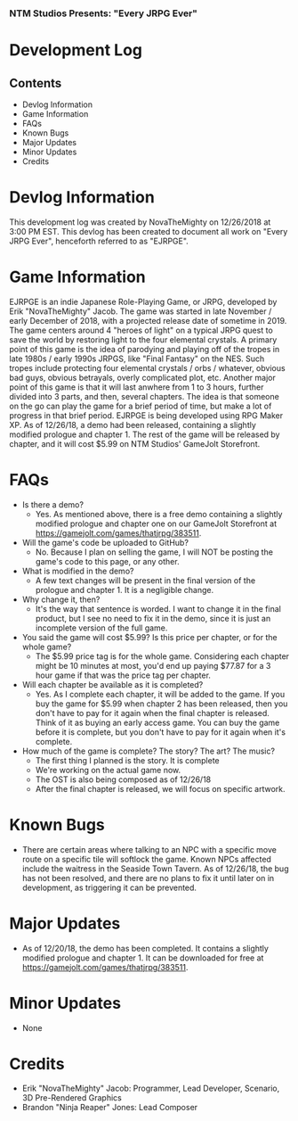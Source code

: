 ### NTM Studios Presents: "Every JRPG Ever"
# Development Log


## Contents
- Devlog Information
- Game Information
- FAQs
- Known Bugs
- Major Updates
- Minor Updates
- Credits

# Devlog Information
This development log was created by NovaTheMighty on 12/26/2018 at 3:00 PM EST. This devlog has been created to document all work on "Every JRPG Ever", henceforth referred to as "EJRPGE". 

# Game Information
EJRPGE is an indie Japanese Role-Playing Game, or JRPG, developed by Erik "NovaTheMighty" Jacob. The game was started in late November / early December of 2018, with a projected release date of sometime in 2019. The game centers around 4 "heroes of light" on a typical JRPG quest to save the world by restoring light to the four elemental crystals. A primary point of this game is the idea of parodying and playing off of the tropes in late 1980s / early 1990s JRPGS, like "Final Fantasy" on the NES. Such tropes include protecting four elemental crystals / orbs / whatever, obvious bad guys, obvious betrayals, overly complicated plot, etc. Another major point of this game is that it will last anwhere from 1 to 3 hours, further divided into 3 parts, and then, several chapters. The idea is that someone on the go can play the game for a brief period of time, but make a lot of progress in that brief period. EJRPGE is being developed using RPG Maker XP. As of 12/26/18, a demo had been released, containing a slightly modified prologue and chapter 1. The rest of the game will be released by chapter, and it will cost $5.99 on NTM Studios' GameJolt Storefront.

# FAQs
- Is there a demo?
  - Yes. As mentioned above, there is a free demo containing a slightly modified prologue and chapter one on our GameJolt Storefront at https://gamejolt.com/games/thatjrpg/383511.
- Will the game's code be uploaded to GitHub?
  - No. Because I plan on selling the game, I will NOT be posting the game's code to this page, or any other. 
- What is modified in the demo?
  - A few text changes will be present in the final version of the prologue and chapter 1. It is a negligible change.
- Why change it, then?
  - It's the way that sentence is worded. I want to change it in the final product, but I see no need to fix it in the demo, since it is just an incomplete version of the full game.
- You said the game will cost $5.99? Is this price per chapter, or for the whole game?
  - The $5.99 price tag is for the whole game. Considering each chapter might be 10 minutes at most, you'd end up paying $77.87 for a 3 hour game if that was the price tag per chapter.
- Will each chapter be available as it is completed?
  - Yes. As I complete each chapter, it will be added to the game. If you buy the game for $5.99 when chapter 2 has been released, then you don't have to pay for it again when the final chapter is released. Think of it as buying an early access game. You can buy the game before it is complete, but you don't have to pay for it again when it's complete.
- How much of the game is complete? The story? The art? The music?
  - The first thing I planned is the story. It is complete
  - We're working on the actual game now.
  - The OST is also being composed as of 12/26/18
  - After the final chapter is released, we will focus on specific artwork.

# Known Bugs
- There are certain areas where talking to an NPC with a specific move route on a specific tile will softlock the game. Known NPCs affected include the waitress in the Seaside Town Tavern. As of 12/26/18, the bug has not been resolved, and there are no plans to fix it until later on in development, as triggering it can be prevented. 

# Major Updates
- As of 12/20/18, the demo has been completed. It contains a slightly modified prologue and chapter 1. It can be downloaded for free at https://gamejolt.com/games/thatjrpg/383511.

# Minor Updates
- None

# Credits
- Erik "NovaTheMighty" Jacob: Programmer, Lead Developer, Scenario, 3D Pre-Rendered Graphics
- Brandon "Ninja Reaper" Jones: Lead Composer
